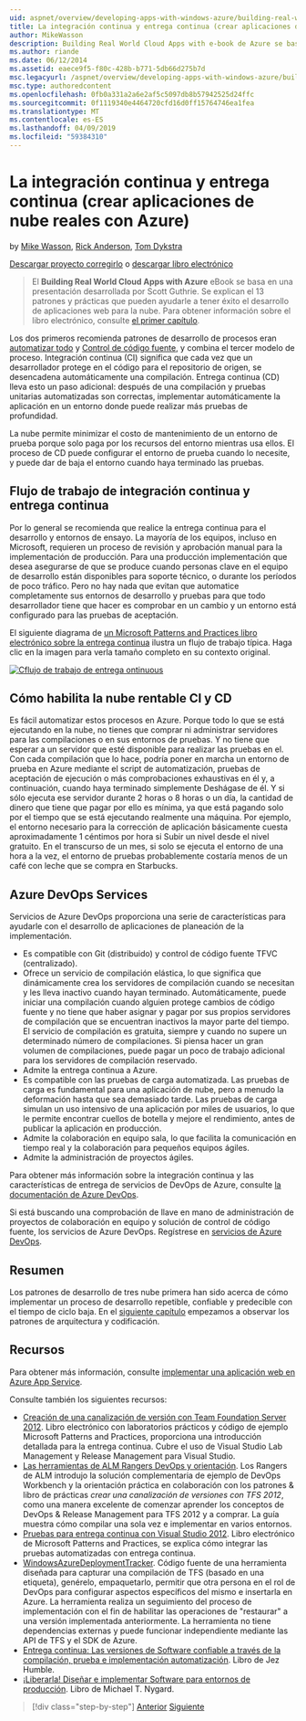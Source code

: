 ```yaml
---
uid: aspnet/overview/developing-apps-with-windows-azure/building-real-world-cloud-apps-with-windows-azure/continuous-integration-and-continuous-delivery
title: La integración continua y entrega continua (crear aplicaciones de nube reales con Azure) | Microsoft Docs
author: MikeWasson
description: Building Real World Cloud Apps with e-book de Azure se basa en una presentación desarrollada por Scott Guthrie. Explican el 13 de patrones y prácticas que puede...
ms.author: riande
ms.date: 06/12/2014
ms.assetid: eaece9f5-f80c-428b-b771-5db66d275b7d
msc.legacyurl: /aspnet/overview/developing-apps-with-windows-azure/building-real-world-cloud-apps-with-windows-azure/continuous-integration-and-continuous-delivery
msc.type: authoredcontent
ms.openlocfilehash: 0fb0a331a2a6e2af5c5097db8b57942525d24ffc
ms.sourcegitcommit: 0f1119340e4464720cfd16d0ff15764746ea1fea
ms.translationtype: MT
ms.contentlocale: es-ES
ms.lasthandoff: 04/09/2019
ms.locfileid: "59384310"
---
```

# <a name="continuous-integration-and-continuous-delivery-building-real-world-cloud-apps-with-azure"></a>La integración continua y entrega continua (crear aplicaciones de nube reales con Azure)

by [Mike Wasson](https://github.com/MikeWasson), [Rick Anderson]((https://twitter.com/RickAndMSFT)), [Tom Dykstra](https://github.com/tdykstra)

[Descargar proyecto corregirlo](http://code.msdn.microsoft.com/Fix-It-app-for-Building-cdd80df4) o [descargar libro electrónico](http://blogs.msdn.com/b/microsoft_press/archive/2014/07/23/free-ebook-building-cloud-apps-with-microsoft-azure.aspx)

> El **Building Real World Cloud Apps with Azure** eBook se basa en una presentación desarrollada por Scott Guthrie. Se explican el 13 patrones y prácticas que pueden ayudarle a tener éxito el desarrollo de aplicaciones web para la nube. Para obtener información sobre el libro electrónico, consulte [el primer capítulo](introduction.md).


Los dos primeros recomienda patrones de desarrollo de procesos eran [automatizar todo](automate-everything.md) y [Control de código fuente](source-control.md), y combina el tercer modelo de proceso. Integración continua (CI) significa que cada vez que un desarrollador protege en el código para el repositorio de origen, se desencadena automáticamente una compilación. Entrega continua (CD) lleva esto un paso adicional: después de una compilación y pruebas unitarias automatizadas son correctas, implementar automáticamente la aplicación en un entorno donde puede realizar más pruebas de profundidad.

La nube permite minimizar el costo de mantenimiento de un entorno de prueba porque solo paga por los recursos del entorno mientras usa ellos. El proceso de CD puede configurar el entorno de prueba cuando lo necesite, y puede dar de baja el entorno cuando haya terminado las pruebas.

## <a name="continuous-integration-and-continuous-delivery-workflow"></a>Flujo de trabajo de integración continua y entrega continua

Por lo general se recomienda que realice la entrega continua para el desarrollo y entornos de ensayo. La mayoría de los equipos, incluso en Microsoft, requieren un proceso de revisión y aprobación manual para la implementación de producción. Para una producción implementación que desea asegurarse de que se produce cuando personas clave en el equipo de desarrollo están disponibles para soporte técnico, o durante los períodos de poco tráfico. Pero no hay nada que evitan que automatice completamente sus entornos de desarrollo y pruebas para que todo desarrollador tiene que hacer es comprobar en un cambio y un entorno está configurado para las pruebas de aceptación.

El siguiente diagrama de [un Microsoft Patterns and Practices libro electrónico sobre la entrega continua](https://aka.ms/ReleasePipeline) ilustra un flujo de trabajo típica. Haga clic en la imagen para verla tamaño completo en su contexto original.

[![Cflujo de trabajo de entrega ontinuous](continuous-integration-and-continuous-delivery/_static/image1.png)](https://msdn.microsoft.com/library/dn449955.aspx)

## <a name="how-the-cloud-enables-cost-effective-ci-and-cd"></a>Cómo habilita la nube rentable CI y CD

Es fácil automatizar estos procesos en Azure. Porque todo lo que se está ejecutando en la nube, no tienes que comprar ni administrar servidores para las compilaciones o en sus entornos de pruebas. Y no tiene que esperar a un servidor que esté disponible para realizar las pruebas en el. Con cada compilación que lo hace, podría poner en marcha un entorno de prueba en Azure mediante el script de automatización, pruebas de aceptación de ejecución o más comprobaciones exhaustivas en él y, a continuación, cuando haya terminado simplemente Deshágase de él. Y si sólo ejecuta ese servidor durante 2 horas o 8 horas o un día, la cantidad de dinero que tiene que pagar por ello es mínima, ya que está pagando solo por el tiempo que se está ejecutando realmente una máquina. Por ejemplo, el entorno necesario para la corrección de aplicación básicamente cuesta aproximadamente 1 céntimos por hora si Subir un nivel desde el nivel gratuito. En el transcurso de un mes, si solo se ejecuta el entorno de una hora a la vez, el entorno de pruebas probablemente costaría menos de un café con leche que se compra en Starbucks.

## <a name="azure-devops-services"></a>Azure DevOps Services 

Servicios de Azure DevOps proporciona una serie de características para ayudarle con el desarrollo de aplicaciones de planeación de la implementación.

- Es compatible con Git (distribuido) y control de código fuente TFVC (centralizado).
- Ofrece un servicio de compilación elástica, lo que significa que dinámicamente crea los servidores de compilación cuando se necesitan y les lleva inactivo cuando hayan terminado. Automáticamente, puede iniciar una compilación cuando alguien protege cambios de código fuente y no tiene que haber asignar y pagar por sus propios servidores de compilación que se encuentran inactivos la mayor parte del tiempo. El servicio de compilación es gratuita, siempre y cuando no supere un determinado número de compilaciones. Si piensa hacer un gran volumen de compilaciones, puede pagar un poco de trabajo adicional para los servidores de compilación reservado.
- Admite la entrega continua a Azure.
- Es compatible con las pruebas de carga automatizada. Las pruebas de carga es fundamental para una aplicación de nube, pero a menudo la deformación hasta que sea demasiado tarde. Las pruebas de carga simulan un uso intensivo de una aplicación por miles de usuarios, lo que le permite encontrar cuellos de botella y mejore el rendimiento, antes de publicar la aplicación en producción.
- Admite la colaboración en equipo sala, lo que facilita la comunicación en tiempo real y la colaboración para pequeños equipos ágiles.
- Admite la administración de proyectos ágiles.


Para obtener más información sobre la integración continua y las características de entrega de servicios de DevOps de Azure, consulte [la documentación de Azure DevOps](/azure/devops/index).

Si está buscando una comprobación de llave en mano de administración de proyectos de colaboración en equipo y solución de control de código fuente, los servicios de Azure DevOps. Regístrese en [servicios de Azure DevOps](https://dev.azure.com/).

## <a name="summary"></a>Resumen

Los patrones de desarrollo de tres nube primera han sido acerca de cómo implementar un proceso de desarrollo repetible, confiable y predecible con el tiempo de ciclo baja. En el [siguiente capítulo](web-development-best-practices.md) empezamos a observar los patrones de arquitectura y codificación.

## <a name="resources"></a>Recursos

Para obtener más información, consulte [implementar una aplicación web en Azure App Service](https://azure.microsoft.com/documentation/articles/web-sites-deploy/).

Consulte también los siguientes recursos:

- [Creación de una canalización de versión con Team Foundation Server 2012](https://aka.ms/ReleasePipeline). Libro electrónico con laboratorios prácticos y código de ejemplo Microsoft Patterns and Practices, proporciona una introducción detallada para la entrega continua. Cubre el uso de Visual Studio Lab Management y Release Management para Visual Studio.
- [Las herramientas de ALM Rangers DevOps y orientación](https://aka.ms/vsarsolutions/). Los Rangers de ALM introdujo la solución complementaria de ejemplo de DevOps Workbench y la orientación práctica en colaboración con los patrones &amp; libro de prácticas *crear una canalización de versiones con TFS 2012*, como una manera excelente de comenzar aprender los conceptos de DevOps &amp; Release Management para TFS 2012 y a comprar. La guía muestra cómo compilar una sola vez e implementar en varios entornos.
- [Pruebas para entrega continua con Visual Studio 2012](https://msdn.microsoft.com/library/jj159345.aspx). Libro electrónico de Microsoft Patterns and Practices, se explica cómo integrar las pruebas automatizadas con entrega continua.
- [WindowsAzureDeploymentTracker](https://github.com/RyanTBerry/WindowsAzureDeploymentTracker). Código fuente de una herramienta diseñada para capturar una compilación de TFS (basado en una etiqueta), genérelo, empaquetarlo, permitir que otra persona en el rol de DevOps para configurar aspectos específicos del mismo e insertarla en Azure. La herramienta realiza un seguimiento del proceso de implementación con el fin de habilitar las operaciones de "restaurar" a una versión implementada anteriormente. La herramienta no tiene dependencias externas y puede funcionar independiente mediante las API de TFS y el SDK de Azure.
- [Entrega continua: Las versiones de Software confiable a través de la compilación, prueba e implementación automatización](https://www.amazon.com/Continuous-Delivery-Deployment-Automation-Addison-Wesley/dp/0321601912/ref=sr_1_1?s=books&amp;ie=UTF8&amp;qid=1377126361). Libro de Jez Humble.
- [¡Liberarla! Diseñar e implementar Software para entornos de producción](https://www.amazon.com/Release-It-Production-Ready-Pragmatic-Programmers/dp/0978739213). Libro de Michael T. Nygard.

> [!div class="step-by-step"]
> [Anterior](source-control.md)
> [Siguiente](web-development-best-practices.md)
